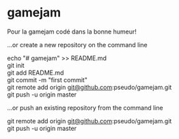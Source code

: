 # gamejam
Pour la gamejam codé dans la bonne humeur!


…or create a new repository on the command line</br>

echo "# gamejam" >> README.md</br>
git init </br>
git add README.md</br>
git commit -m "first commit"</br>
git remote add origin git@github.com:pseudo/gamejam.git</br>
git push -u origin master</br>


…or push an existing repository from the command line</br>

git remote add origin git@github.com:pseudo/gamejam.git</br>
git push -u origin master</br>
